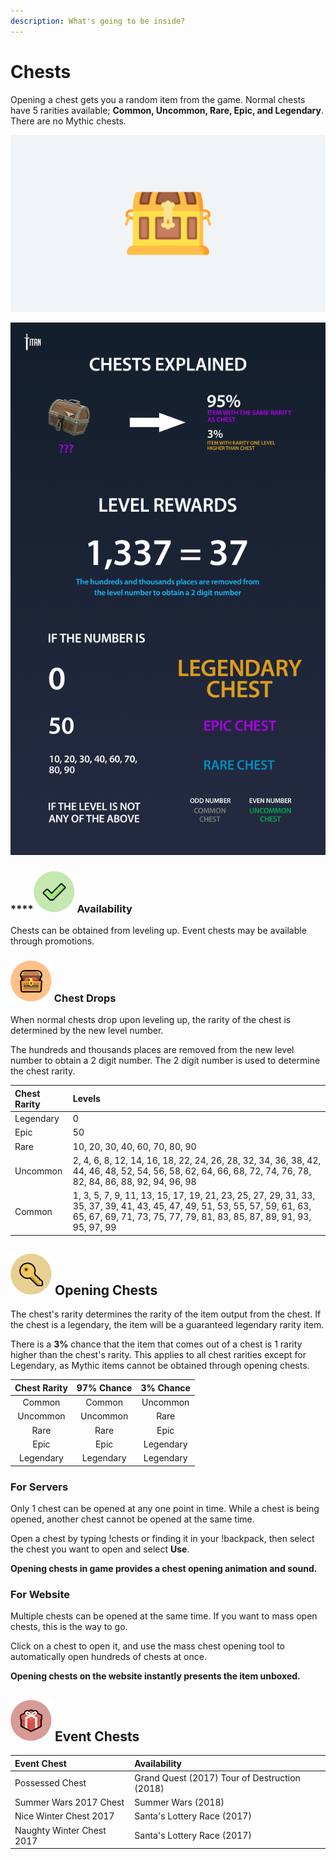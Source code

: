 ```yaml
---
description: What's going to be inside?
---
```


# Chests

Opening a chest gets you a random item from the game. Normal chests have 5 rarities available; **Common, Uncommon, Rare, Epic, and Legendary**. There are no Mythic chests.

![](../../.gitbook/assets/chest.png)

![Level Chests Infographic](../../.gitbook/assets/chests_explained.png)

### \*\*\*\*![](../../.gitbook/assets/validate.png) **Availability**

Chests can be obtained from leveling up. Event chests may be available through promotions.

### ![](../../.gitbook/assets/chest%20%281%29.png) Chest Drops

When normal chests drop upon leveling up, the rarity of the chest is determined by the new level number.

The hundreds and thousands places are removed from the new level number to obtain a 2 digit number. The 2 digit number is used to determine the chest rarity.

| Chest Rarity | Levels |
| :--- | :--- |
| Legendary | 0 |
| Epic | 50 |
| Rare | 10, 20, 30, 40, 60, 70, 80, 90 |
| Uncommon | 2, 4, 6, 8, 12, 14, 16, 18, 22, 24, 26, 28, 32, 34, 36, 38, 42, 44, 46, 48, 52, 54, 56, 58, 62, 64, 66, 68, 72, 74, 76, 78, 82, 84, 86, 88, 92, 94, 96, 98 |
| Common | 1, 3, 5, 7, 9, 11, 13, 15, 17, 19, 21, 23, 25, 27, 29, 31, 33, 35, 37, 39, 41, 43, 45, 47, 49, 51, 53, 55, 57, 59, 61, 63, 65, 67, 69, 71, 73, 75, 77, 79, 81, 83, 85, 87, 89, 91, 93, 95, 97, 99 |

## ![](../../.gitbook/assets/key.png) Opening Chests

The chest's rarity determines the rarity of the item output from the chest. If the chest is a legendary, the item will be a guaranteed legendary rarity item.

There is a **3%** chance that the item that comes out of a chest is 1 rarity higher than the chest's rarity. This applies to all chest rarities except for Legendary, as Mythic items cannot be obtained through opening chests.

| Chest Rarity | 97% Chance | 3% Chance |
| :---: | :---: | :---: |
| Common | Common | Uncommon |
| Uncommon | Uncommon | Rare |
| Rare | Rare | Epic |
| Epic | Epic | Legendary |
| Legendary | Legendary | Legendary |

### **For Servers**

Only 1 chest can be opened at any one point in time. While a chest is being opened, another chest cannot be opened at the same time.

Open a chest by typing !chests or finding it in your !backpack, then select the chest you want to open and select **Use**.

**Opening chests in game provides a chest opening animation and sound.**

### **For Website**

Multiple chests can be opened at the same time. If you want to mass open chests, this is the way to go. 

Click on a chest to open it, and use the mass chest opening tool to automatically open hundreds of chests at once.

**Opening chests on the website instantly presents the item unboxed.**

## ![](../../.gitbook/assets/promo.png) Event Chests

| Event Chest | Availability |
| :--- | :--- |
| Possessed Chest | Grand Quest \(2017\) Tour of Destruction \(2018\) |
| Summer Wars 2017 Chest | Summer Wars \(2018\) |
| Nice Winter Chest 2017 | Santa's Lottery Race \(2017\) |
| Naughty Winter Chest 2017 | Santa's Lottery Race \(2017\) |

